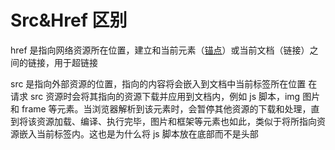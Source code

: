 # Src&Href 区别

href 是指向网络资源所在位置，建立和当前元素（[锚点](https://so.csdn.net/so/search?q=锚点&spm=1001.2101.3001.7020)）或当前文档（链接）之间的链接，用于超链接

src 是指向外部资源的位置，指向的内容将会嵌入到文档中当前标签所在位置
在请求 src 资源时会将其指向的资源下载并应用到文档内，例如 js 脚本，img 图片和 frame 等元素。当浏览器解析到该元素时，会暂停其他资源的下载和处理，直到将该资源加载、编译、执行完毕，图片和框架等元素也如此，类似于将所指向资源嵌入当前标签内。这也是为什么将 js 脚本放在底部而不是头部
